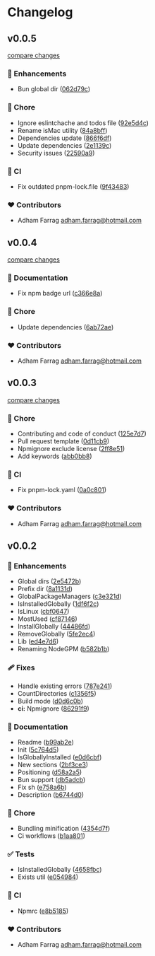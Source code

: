 # Changelog


## v0.0.5

[compare changes](https://github.com/adhamfarrag/nodegpm/compare/v0.0.4...v0.0.5)

### 🚀 Enhancements

- Bun global dir ([062d79c](https://github.com/adhamfarrag/nodegpm/commit/062d79c))

### 🏡 Chore

- Ignore eslintchache and todos file ([92e5d4c](https://github.com/adhamfarrag/nodegpm/commit/92e5d4c))
- Rename isMac utility ([84a8bff](https://github.com/adhamfarrag/nodegpm/commit/84a8bff))
- Dependencies update ([866f6df](https://github.com/adhamfarrag/nodegpm/commit/866f6df))
- Update dependencies ([2e1139c](https://github.com/adhamfarrag/nodegpm/commit/2e1139c))
- Security issues ([22590a9](https://github.com/adhamfarrag/nodegpm/commit/22590a9))

### 🤖 CI

- Fix outdated pnpm-lock.file ([9f43483](https://github.com/adhamfarrag/nodegpm/commit/9f43483))

### ❤️ Contributors

- Adham Farrag <adham.farrag@hotmail.com>

## v0.0.4

[compare changes](https://github.com/adhamfarrag/nodegpm/compare/v0.0.3...v0.0.4)

### 📖 Documentation

- Fix npm badge url ([c366e8a](https://github.com/adhamfarrag/nodegpm/commit/c366e8a))

### 🏡 Chore

- Update dependencies ([6ab72ae](https://github.com/adhamfarrag/nodegpm/commit/6ab72ae))

### ❤️ Contributors

- Adham Farrag <adham.farrag@hotmail.com>

## v0.0.3

[compare changes](https://github.com/adhamfarrag/nodegpm/compare/v0.0.2...v0.0.3)

### 🏡 Chore

- Contributing and code of conduct ([125e7d7](https://github.com/adhamfarrag/nodegpm/commit/125e7d7))
- Pull request template ([0d11cb9](https://github.com/adhamfarrag/nodegpm/commit/0d11cb9))
- Npmignore exclude license ([2ff8e51](https://github.com/adhamfarrag/nodegpm/commit/2ff8e51))
- Add keywords ([abb0bb8](https://github.com/adhamfarrag/nodegpm/commit/abb0bb8))

### 🤖 CI

- Fix pnpm-lock.yaml ([0a0c801](https://github.com/adhamfarrag/nodegpm/commit/0a0c801))

### ❤️ Contributors

- Adham Farrag <adham.farrag@hotmail.com>

## v0.0.2


### 🚀 Enhancements

- Global dirs ([2e5472b](https://github.com/adhamfarrag/nodegpm/commit/2e5472b))
- Prefix dir ([8a1131d](https://github.com/adhamfarrag/nodegpm/commit/8a1131d))
- GlobalPackageManagers ([c3e321d](https://github.com/adhamfarrag/nodegpm/commit/c3e321d))
- IsInstalledGlobally ([1df6f2c](https://github.com/adhamfarrag/nodegpm/commit/1df6f2c))
- IsLinux ([cbf0647](https://github.com/adhamfarrag/nodegpm/commit/cbf0647))
- MostUsed ([cf87146](https://github.com/adhamfarrag/nodegpm/commit/cf87146))
- InstallGlobally ([44486fd](https://github.com/adhamfarrag/nodegpm/commit/44486fd))
- RemoveGlobally ([5fe2ec4](https://github.com/adhamfarrag/nodegpm/commit/5fe2ec4))
- Lib ([ed4e7d6](https://github.com/adhamfarrag/nodegpm/commit/ed4e7d6))
- Renaming NodeGPM ([b582b1b](https://github.com/adhamfarrag/nodegpm/commit/b582b1b))

### 🩹 Fixes

- Handle existing errors ([787e241](https://github.com/adhamfarrag/nodegpm/commit/787e241))
- CountDirectories ([c1356f5](https://github.com/adhamfarrag/nodegpm/commit/c1356f5))
- Build mode ([d0d6c0b](https://github.com/adhamfarrag/nodegpm/commit/d0d6c0b))
- **ci:** Npmignore ([86291f9](https://github.com/adhamfarrag/nodegpm/commit/86291f9))

### 📖 Documentation

- Readme ([b99ab2e](https://github.com/adhamfarrag/nodegpm/commit/b99ab2e))
- Init ([5c764d5](https://github.com/adhamfarrag/nodegpm/commit/5c764d5))
- IsGloballyInstalled ([e0d6cbf](https://github.com/adhamfarrag/nodegpm/commit/e0d6cbf))
- New sections ([2bf3ce3](https://github.com/adhamfarrag/nodegpm/commit/2bf3ce3))
- Positioning ([d58a2a5](https://github.com/adhamfarrag/nodegpm/commit/d58a2a5))
- Bun support ([db5adcb](https://github.com/adhamfarrag/nodegpm/commit/db5adcb))
- Fix sh ([e758a6b](https://github.com/adhamfarrag/nodegpm/commit/e758a6b))
- Description ([b6744d0](https://github.com/adhamfarrag/nodegpm/commit/b6744d0))

### 🏡 Chore

- Bundling minification ([4354d7f](https://github.com/adhamfarrag/nodegpm/commit/4354d7f))
- Ci workflows ([b1aa801](https://github.com/adhamfarrag/nodegpm/commit/b1aa801))

### ✅ Tests

- IsInstalledGlobally ([4658fbc](https://github.com/adhamfarrag/nodegpm/commit/4658fbc))
- Exists util ([e054984](https://github.com/adhamfarrag/nodegpm/commit/e054984))

### 🤖 CI

- Npmrc ([e8b5185](https://github.com/adhamfarrag/nodegpm/commit/e8b5185))

### ❤️ Contributors

- Adham Farrag <adham.farrag@hotmail.com>

